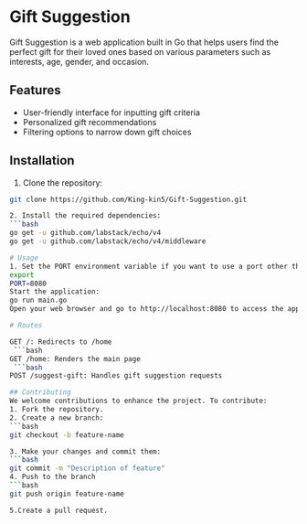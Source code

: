 # Gift Suggestion

Gift Suggestion is a web application built in Go that helps users find the perfect gift for their loved ones based on various parameters such as interests, age, gender, and occasion.

## Features

- User-friendly interface for inputting gift criteria
- Personalized gift recommendations
- Filtering options to narrow down gift choices


## Installation

 1. Clone the repository:
   ```bash
   git clone https://github.com/King-kin5/Gift-Suggestion.git

 2. Install the required dependencies:
  ```bash
   go get -u github.com/labstack/echo/v4
   go get -u github.com/labstack/echo/v4/middleware

# Usage
1. Set the PORT environment variable if you want to use a port other than the default 8080:
  export
  PORT=8080
  Start the application:
 go run main.go
 Open your web browser and go to http://localhost:8080 to access the application.

# Routes
 
GET /: Redirects to /home
    ```bash
GET /home: Renders the main page
    ```bash
POST /suggest-gift: Handles gift suggestion requests

## Contributing
We welcome contributions to enhance the project. To contribute:
1. Fork the repository.
2. Create a new branch:
   ```bash
  git checkout -b feature-name

3. Make your changes and commit them:
   ```bash
   git commit -m "Description of feature"
4. Push to the branch
   ```bash
  git push origin feature-name

5.Create a pull request.